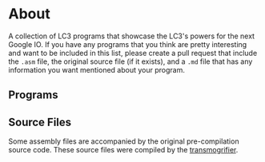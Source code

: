 # About
A collection of LC3 programs that showcase the LC3's powers for the next Google IO. If you have any programs that you think are pretty interesting and want to be included in this list, please create a pull request that include the ```.asm``` file, the original source file (if it exists), and a ```.md``` file that has any information you want mentioned about your program.

## Programs

## Source Files
Some assembly files are accompanied by the original pre-compilation source code. These source files were compiled by the [transmogrifier]().